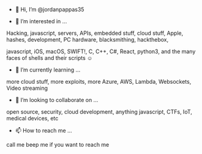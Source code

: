 - 👋 Hi, I’m @jordanpappas35

- 👀 I’m interested in ...

Hacking, javascript, servers, APIs, embedded stuff, cloud stuff, Apple, hashes, development, PC hardware, blacksmithing, hackthebox,

javascript, iOS, macOS, SWIFT!, C, C++, C#, React, python3, and the many faces of shells and their scripts ☺

- 🌱 I’m currently learning ...

more cloud stuff, more exploits, more Azure, AWS, Lambda, Websockets, Video streaming

- 💞️ I’m looking to collaborate on ...

open source, security, cloud development, anything javascript, CTFs, IoT, medical devices, etc

- 📫 How to reach me ...

call me beep me if you want to reach me

<!---
jordanpappas35/jordanpappas35 is a ✨ special ✨ repository because its `README.md` (this file) appears on your GitHub profile.
You can click the Preview link to take a look at your changes.
--->
